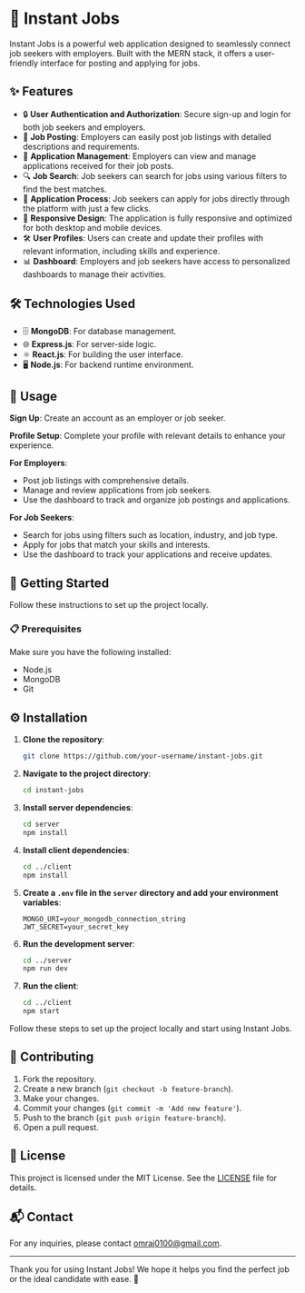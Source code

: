 # 🚀 Instant Jobs

Instant Jobs is a powerful web application designed to seamlessly connect job seekers with employers. Built with the MERN stack, it offers a user-friendly interface for posting and applying for jobs.


## ✨ Features

- 🔒 **User Authentication and Authorization**: Secure sign-up and login for both job seekers and employers.
- 📝 **Job Posting**: Employers can easily post job listings with detailed descriptions and requirements.
- 👀 **Application Management**: Employers can view and manage applications received for their job posts.
- 🔍 **Job Search**: Job seekers can search for jobs using various filters to find the best matches.
- 📑 **Application Process**: Job seekers can apply for jobs directly through the platform with just a few clicks.
- 📱 **Responsive Design**: The application is fully responsive and optimized for both desktop and mobile devices.
- 🛠️ **User Profiles**: Users can create and update their profiles with relevant information, including skills and experience.
- 📊 **Dashboard**: Employers and job seekers have access to personalized dashboards to manage their activities.



## 🛠️ Technologies Used

- 🗄️ **MongoDB**: For database management.
- 🌐 **Express.js**: For server-side logic.
- ⚛️ **React.js**: For building the user interface.
- 🖥️ **Node.js**: For backend runtime environment.


## 🚀 Usage

**Sign Up**: Create an account as an employer or job seeker.

**Profile Setup**: Complete your profile with relevant details to enhance your experience.

**For Employers**:
- Post job listings with comprehensive details.
- Manage and review applications from job seekers.
- Use the dashboard to track and organize job postings and applications.

**For Job Seekers**:
- Search for jobs using filters such as location, industry, and job type.
- Apply for jobs that match your skills and interests.
- Use the dashboard to track your applications and receive updates.


## 🏁 Getting Started

Follow these instructions to set up the project locally.

### 📋 Prerequisites

Make sure you have the following installed:

- Node.js
- MongoDB
- Git

## ⚙️ Installation

1. **Clone the repository**:

   ```bash
   git clone https://github.com/your-username/instant-jobs.git
   ```

2. **Navigate to the project directory**:

   ```bash
   cd instant-jobs
   ```

3. **Install server dependencies**:

   ```bash
   cd server
   npm install
   ```

4. **Install client dependencies**:

   ```bash
   cd ../client
   npm install
   ```

5. **Create a `.env` file in the `server` directory and add your environment variables**:

   ```env
   MONGO_URI=your_mongodb_connection_string
   JWT_SECRET=your_secret_key
   ```

6. **Run the development server**:

   ```bash
   cd ../server
   npm run dev
   ```

7. **Run the client**:

   ```bash
   cd ../client
   npm start
   ```

Follow these steps to set up the project locally and start using Instant Jobs.

## 🤝 Contributing

1. Fork the repository.
2. Create a new branch (`git checkout -b feature-branch`).
3. Make your changes.
4. Commit your changes (`git commit -m 'Add new feature'`).
5. Push to the branch (`git push origin feature-branch`).
6. Open a pull request.

## 📄 License

This project is licensed under the MIT License. See the [LICENSE](LICENSE) file for details.

## 📬 Contact

For any inquiries, please contact [omraj0100@gmail.com](mailto:your-email@example.com).

---

Thank you for using Instant Jobs! We hope it helps you find the perfect job or the ideal candidate with ease. 🚀
